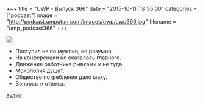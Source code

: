 +++
title = "UWP - Выпуск 366"
date = "2015-10-11T18:55:00"
categories = ["podcast"]
image = "http://podcast.umputun.com/images/uwp/uwp366.jpg"
filename = "ump_podcast366"
+++

![](https://podcast.umputun.com/images/uwp/uwp366.jpg)

- Поступил не по мужски, но разумно.
- На конференции не оказалось главного.
- Движение работника рывками и не туда.
- Монополия душит.
- Общество потребления дало маху.
- Вопросы и ответы.


[аудио](https://podcast.umputun.com/media/ump_podcast366.mp3)
<audio src="https://podcast.umputun.com/media/ump_podcast366.mp3" preload="none"></audio>